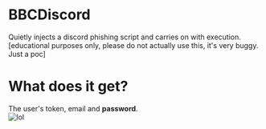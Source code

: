 # BBCDiscord
Quietly injects a discord phishing script and carries on with execution.
<br>[educational purposes only, please do not actually use this, it's very buggy. Just a poc]

# What does it get?
The user's token, email and __password__.<br>
![lol](https://cdn.discordapp.com/attachments/1075474973055012917/1108859720795697273/image.png)
